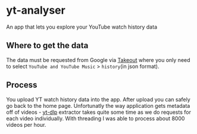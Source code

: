 # yt-analyser
An app that lets you explore your YouTube watch history data

## Where to get the data
The data must be requested from Google via [Takeout](https://takeout.google.com/) where you only need to select `YouTube and YouTube Music` > `history`(in json format).

## Process
You upload YT watch history data into the app. After upload you can safely go back to the home page. Unfortunatly the way application gets metadata off of videos - [yt-dlp](https://github.com/yt-dlp/yt-dlp) extractor takes quite some time as we do requests for each video individually. With threading I was able to process about 8000 videos per hour.

